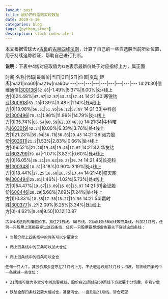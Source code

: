 ```yaml
---
layout: post
title: 股价四线法则实时数据
date: 2020-5-10
categories: blog
tags: [python,stock]
description: stock index alert
---
```



本文根据雪球大v[古泉](https://xueqiu.com/u/7148646888)的[古泉四线法则](https://xueqiu.com/7148646888/130498192)，计算了自己的一些自选股当前所处位置，用于持续追踪验证，帮助自己进行判断。

**说明**：下表中4线对应取值为`红色`表示最新价处于对应指标上方，属正面

时间|名称|代码|最新价|当日|3日|5日|位置|变动|距离|ma21|ma60|ma21w|ma60w
---|---|---|---|---|---|---|---|---
14:21:30|信维通信|[300136](https://xueqiu.com/S/SZ300136)|`52.86`|-1.49%|5.37%|6.00%|处`4`线上方|0|24.48%|`47.97`|`42.57`|`43.23`|`37.41`
14:21:30|寒锐钴业|[300618](https://xueqiu.com/S/SZ300618)|`63.28`|0.89%|3.48%|1.14%|处`4`线上方|0|13.98%|`56.51`|`51.95`|`56.12`|`57.87`
14:21:33|中科创达|[300496](https://xueqiu.com/S/SZ300496)|`78.51`|1.96%|11.96%|14.79%|处`4`线上方|0|35.74%|`65.54`|`60.59`|`62.33`|`46.83`
14:21:34|中科曙光|[603019](https://xueqiu.com/S/SH603019)|`42.34`|10.00%|6.33%|3.76%|处`4`线上方|1|21.23%|`39.04`|`36.78`|`36.03`|`29.43`
14:21:38|诺力股份|[603611](https://xueqiu.com/S/SH603611)|`21.2`|1.53%|2.83%|0.66%|处`4`线上方|0|9.52%|`21.20`|`19.48`|`19.46`|`17.62`
14:21:42|华友钴业|[603799](https://xueqiu.com/S/SH603799)|`39.84`|-1.07%|3.82%|0.60%|处`4`线上方|0|16.05%|`36.31`|`34.63`|`36.27`|`30.74`
14:21:45|长亮科技|[300348](https://xueqiu.com/S/SZ300348)|`18.81`|3.18%|0.90%|3.19%|处`4`线上方|0|18.44%|`17.25`|`16.68`|`16.75`|`13.44`
14:21:48|盛天网络|[300494](https://xueqiu.com/S/SZ300494)|`25.01`|1.46%|-1.02%|5.73%|处`4`线上方|0|54.47%|`19.67`|`16.09`|`16.00`|`13.97`
14:21:51|金证股份|[600446](https://xueqiu.com/S/SH600446)|`20.29`|5.68%|7.69%|7.24%|处`4`线上方|1|10.33%|`18.35`|`17.50`|`18.27`|`19.56`
14:21:54|赢时胜|[300377](https://xueqiu.com/S/SZ300377)|`9.27`|2.09%|6.25%|3.34%|处`1`线上方|0|-4.62%|`8.69`|9.50|10.12|10.87

```
古泉4线法则的精髓如下。抓住21日线、60日线、21周线及60周线等四条线，外加21月线，任何一只股票上涨都要穿过这四条线，任何一只股票要想爆雷也要先下穿过这四条线：

+ 当股价爬上四条线中的两条可以少量建仓

+ 爬上四条线中的三条可以加大仓位

+ 爬上四条线中的四条可以全仓

任何一只大牛，其股价都会坚守在21月线上方，不会轻易跌破21月线；相反，每跌破四条线中一条就减一些仓位：

+ 21周线可做为多空分水岭及警戒线，股价在21周线及60周线下方就要十分慎重，多看少做

+ 跌破全部四条线就要大幅减仓，甚至清仓，一旦跌破21月线，清仓观望
```